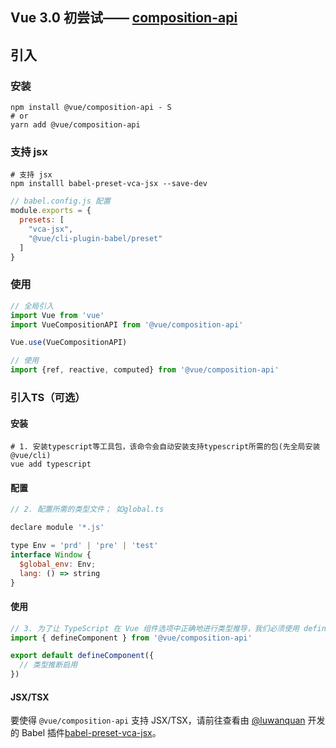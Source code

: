 ## Vue 3.0 初尝试—— [composition-api](https://github.com/vuejs/composition-api/blob/master/README.zh-CN.md)

## 引入

### 安装

```shell
npm install @vue/composition-api - S
# or
yarn add @vue/composition-api
```

### 支持 jsx

```shell
# 支持 jsx
npm installl babel-preset-vca-jsx --save-dev
```

```js
// babel.config.js 配置
module.exports = {
  presets: [
    "vca-jsx",
    "@vue/cli-plugin-babel/preset"
  ]
}
```

### 使用

```js
// 全局引入
import Vue from 'vue'
import VueCompositionAPI from '@vue/composition-api'

Vue.use(VueCompositionAPI)
```

```js
// 使用
import {ref, reactive, computed} from '@vue/composition-api'
```

### 引入TS（可选）

#### 安装

```shell
# 1. 安装typescript等工具包，该命令会自动安装支持typescript所需的包(先全局安装@vue/cli)
vue add typescript
```

#### 配置

```js
// 2. 配置所需的类型文件； 如global.ts

declare module '*.js'

type Env = 'prd' | 'pre' | 'test'
interface Window {
  $global_env: Env;
  lang: () => string
}
```

#### 使用

```js
// 3. 为了让 TypeScript 在 Vue 组件选项中正确地进行类型推导，我们必须使用 defineComponent 来定义组件:
import { defineComponent } from '@vue/composition-api'

export default defineComponent({
  // 类型推断启用
})
```

#### JSX/TSX

要使得 `@vue/composition-api` 支持 JSX/TSX，请前往查看由 [@luwanquan](https://github.com/luwanquan) 开发的 Babel 插件[babel-preset-vca-jsx](https://github.com/luwanquan/babel-preset-vca-jsx)。